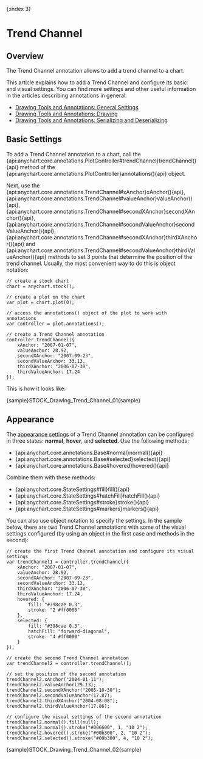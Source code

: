 {:index 3}
# Trend Channel

## Overview

The Trend Channel annotation allows to add a trend channel to a chart.

This article explains how to add a Trend Channel and configure its basic and visual settings. You can find more settings and other useful information in the articles describing annotations in general:

* [Drawing Tools and Annotations: General Settings](General_Settings)
* [Drawing Tools and Annotations: Drawing](Drawing)
* [Drawing Tools and Annotations: Serializing and Deserializing](Serializing_Deserializing)

## Basic Settings

To add a Trend Channel annotation to a chart, call the {api:anychart.core.annotations.PlotController#trendChannel}trendChannel(){api} method of the {api:anychart.core.annotations.PlotController}annotations(){api} object.

Next, use the {api:anychart.core.annotations.TrendChannel#xAnchor}xAnchor(){api}, {api:anychart.core.annotations.TrendChannel#valueAnchor}valueAnchor(){api}, {api:anychart.core.annotations.TrendChannel#secondXAnchor}secondXAnchor(){api}, {api:anychart.core.annotations.TrendChannel#secondValueAnchor}secondValueAnchor(){api}, {api:anychart.core.annotations.TrendChannel#secondXAnchor}thirdXAnchor(){api} and {api:anychart.core.annotations.TrendChannel#secondValueAnchor}thirdValueAnchor(){api} methods to set 3 points that determine the position of the trend channel. Usually, the most convenient way to do this is object notation:

```
// create a stock chart
chart = anychart.stock();

// create a plot on the chart
var plot = chart.plot(0);

// access the annotations() object of the plot to work with annotations
var controller = plot.annotations();

// create a Trend Channel annotation
controller.trendChannel({
    xAnchor: "2007-01-07",
    valueAnchor: 28.92,
    secondXAnchor: "2007-09-23",
    secondValueAnchor: 33.13,
    thirdXAnchor: "2006-07-30",
    thirdValueAnchor: 17.24
});
```

This is how it looks like:

{sample}STOCK\_Drawing\_Trend\_Channel\_01{sample}

## Appearance

The [appearance settings](../../../Appearance_Settings) of a Trend Channel annotation can be configured in three states: **normal**, **hover**, and **selected**. Use the following methods:

* {api:anychart.core.annotations.Base#normal}normal(){api} 
* {api:anychart.core.annotations.Base#selected}selected(){api} 
* {api:anychart.core.annotations.Base#hovered}hovered(){api}

Combine them with these methods:

* {api:anychart.core.StateSettings#fill}fill(){api}
* {api:anychart.core.StateSettings#hatchFill}hatchFill(){api}
* {api:anychart.core.StateSettings#stroke}stroke(){api}
* {api:anychart.core.StateSettings#markers}markers(){api}

You can also use object notation to specify the settings.
In the sample below, there are two Trend Channel annotations with some of the visual settings configured (by using an object in the first case and methods in the second):

```
// create the first Trend Channel annotation and configure its visual settings
var trendChannel1 = controller.trendChannel({
    xAnchor: "2007-01-07",
    valueAnchor: 28.92,
    secondXAnchor: "2007-09-23",
    secondValueAnchor: 33.13,
    thirdXAnchor: "2006-07-30",
    thirdValueAnchor: 17.24,
    hovered: {
        fill: "#398cae 0.3",
        stroke: "2 #ff0000"
    },
    selected: {
        fill: "#398cae 0.3",
        hatchFill: "forward-diagonal",
        stroke: "4 #ff0000"
    }
});

// create the second Trend Channel annotation
var trendChannel2 = controller.trendChannel();

// set the position of the second annotation
trendChannel2.xAnchor("2004-01-11");
trendChannel2.valueAnchor(29.13);
trendChannel2.secondXAnchor("2005-10-30");
trendChannel2.secondValueAnchor(17.87);
trendChannel2.thirdXAnchor("2004-08-08");
trendChannel2.thirdValueAnchor(17.86);

// configure the visual settings of the second annotation
trendChannel2.normal().fill(null);
trendChannel2.normal().stroke("#006600", 1, "10 2");
trendChannel2.hovered().stroke("#00b300", 2, "10 2");
trendChannel2.selected().stroke("#00b300", 4, "10 2");  
```

{sample}STOCK\_Drawing\_Trend\_Channel\_02{sample}